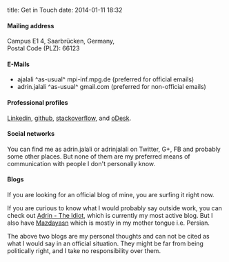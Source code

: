 title: Get in Touch
date: 2014-01-11 18:32


#### Mailing address
Campus E1 4, Saarbrücken, Germany,<br>
Postal Code (PLZ): 66123

#### E-Mails
* ajalali ^as-usual^ mpi-inf.mpg.de (preferred for official emails)
* adrin.jalali ^as-usual^ gmail.com (preferred for non-official emails)

#### Professional profiles
[Linkedin](http://www.linkedin.com/in/adrinjalali),
[github](https://github.com/adrinjalali), 
[stackoverflow](http://stackoverflow.com/users/2536294/adrin), and
[oDesk](https://www.odesk.com/o/profiles/users/_~01713e8b24c3a4a243/).

#### Social networks
You can find me as adrin.jalali or adrinjalali on Twitter, G+, FB and probably 
some other places. But none of them are my preferred means of communication with
people I don't personally know.

#### Blogs
If you are looking for an official blog of mine, you are surfing it right now.

If you are curious to know what I would probably say outside work, you
can check out
[Adrin - The Idiot](http://adrintheidiot.blogspot.com/), which is currently 
my most active blog. But I also have 
[Mazdayasn](http://mazdayasn.blogspot.com/) which is mostly in my mother
tongue i.e. Persian.

The above two blogs are my personal thoughts and can not be cited as
what I would say in an official situation. They might be far from
being politically right, and I take no responsibility over them.

